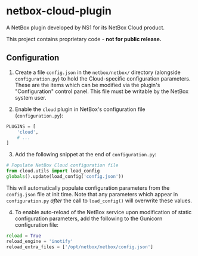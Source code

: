 # netbox-cloud-plugin

A NetBox plugin developed by NS1 for its NetBox Cloud product.

This project contains proprietary code - **not for public release.**

## Configuration

1. Create a file `config.json` in the `netbox/netbox/` directory (alongside `configuration.py`) to hold the Cloud-specific configuration parameters. These are the items which can be modified via the plugin's "Configuration" control panel. This file must be writable by the NetBox system user.

2. Enable the `cloud` plugin in NetBox's configuration file (`configuration.py`):

```python
PLUGINS = [
    'cloud',
    # ...
]
```

3. Add the following snippet at the end of `configuration.py`:

```python
# Populate NetBox Cloud configuration file
from cloud.utils import load_config
globals().update(load_config('config.json'))
```

This will automatically populate configuration parameters from the `config.json` file at init time. Note that any parameters which appear in `configuration.py` _after_ the call to `load_config()` will overwrite these values.

4. To enable auto-reload of the NetBox service upon modification of static configuration parameters, add the following to the Gunicorn configuration file:

```python
reload = True
reload_engine = 'inotify'
reload_extra_files = ['/opt/netbox/netbox/config.json']
```
